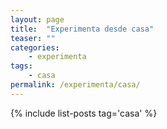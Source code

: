 ```yaml
---
layout: page
title:  "Experimenta desde casa"
teaser: ""
categories:
    - experimenta
tags:
    - casa
permalink: /experimenta/casa/
---
```

{% include list-posts tag='casa' %}